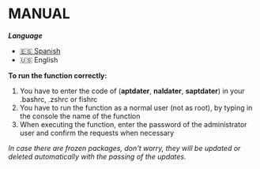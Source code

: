# MANUAL

***Language***
- [🇪🇸 Spanish](./README-es.md)
- 🇺🇸 English

__To run the function correctly:__
  1. You have to enter the code of (**aptdater**, **naldater**, **saptdater**) in your .bashrc, .zshrc or fishrc
  2. You have to run the function as a normal user (not as root), by typing in the console the name of the function
  3. When executing the function, enter the password of the administrator user and confirm the requests when necessary
  
  *In case there are frozen packages, don't worry, they will be updated or deleted automatically with the passing of the updates.*
